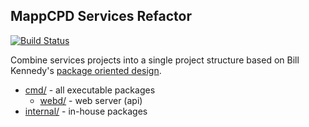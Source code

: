 ## MappCPD Services Refactor

[![Build Status](https://travis-ci.org/mappcpd/web-services.svg?branch=master)](https://travis-ci.org/mappcpd/web-services)

Combine services projects into a single project structure based on Bill Kennedy's 
[package oriented design](https://www.goinggo.net/2017/02/package-oriented-design.html).


* [cmd/](/cmd/README.md) - all executable packages
  * [webd/](/cmd/webd/README.md) - web server (api)
* [internal/](/internal/README.md) - in-house packages
